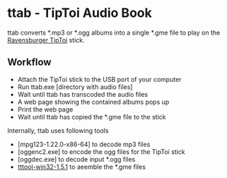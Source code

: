# ttab - TipToi Audio Book

ttab converts *.mp3 or *.ogg albums into a single *.gme file to play  on the [Ravensburger TipToi](https://www.ravensburger.de/shop/tiptoi/index.html) stick.

## Workflow
* Attach the TipToi stick to the USB port of your computer
* Run 
	ttab.exe [directory with audio files]
* Wait until ttab has transcoded the audio files
* A web page showing the contained albums pops up
* Print the web page
* Wait until ttab has copied the *.gme file to the stick

Internally, ttab uses following tools
* [mpg123-1.22.0-x86-64] to decode mp3 files
* [oggenc2.exe] to encode the ogg files for the TipToi stick
* [oggdec.exe] to decode input *.ogg files
* [tttool-win32-1.5.1](https://github.com/entropia/tip-toi-reveng) to aeemble the *.gme files